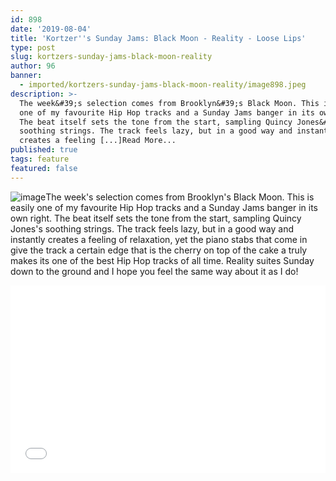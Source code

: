 ```yaml
---
id: 898
date: '2019-08-04'
title: 'Kortzer''s Sunday Jams: Black Moon - Reality - Loose Lips'
type: post
slug: kortzers-sunday-jams-black-moon-reality
author: 96
banner:
  - imported/kortzers-sunday-jams-black-moon-reality/image898.jpeg
description: >-
  The week&#39;s selection comes from Brooklyn&#39;s Black Moon. This is easily
  one of my favourite Hip Hop tracks and a Sunday Jams banger in its own right.
  The beat itself sets the tone from the start, sampling Quincy Jones&#39;s
  soothing strings. The track feels lazy, but in a good way and instantly
  creates a feeling [...]Read More...
published: true
tags: feature
featured: false
---
```

![image](../imported/kortzers-sunday-jams-black-moon-reality/image898.jpeg)The week's selection comes from Brooklyn's Black Moon. This is easily one of my favourite Hip Hop tracks and a Sunday Jams banger in its own right. The beat itself sets the tone from the start, sampling Quincy Jones's soothing strings. The track feels lazy, but in a good way and instantly creates a feeling of relaxation, yet the piano stabs that come in give the track a certain edge that is the cherry on top of the cake a truly makes its one of the best Hip Hop tracks of all time. Reality suites Sunday down to the ground and I hope you feel the same way about it as I do!

<iframe width='100%' height='300' scrolling='no' frameborder='no' allow='autoplay' src='//www.youtube.com/embed/MYN3c85AldA?wmode=opaque'></iframe>